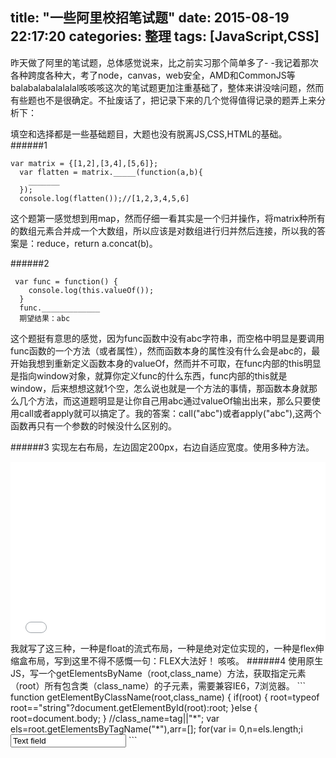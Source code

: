 title: "一些阿里校招笔试题"
date: 2015-08-19 22:17:20
categories: 整理
tags: [JavaScript,CSS]
---
昨天做了阿里的笔试题，总体感觉说来，比之前实习那个简单多了- -我记着那次各种跨度各种大，考了node，canvas，web安全，AMD和CommonJS等balabalabalalalal咳咳咳这次的笔试题更加注重基础了，整体来讲没啥问题，然而有些题也不是很确定。不扯废话了，把记录下来的几个觉得值得记录的题弄上来分析下：
<!--more-->
填空和选择都是一些基础题目，大题也没有脱离JS,CSS,HTML的基础。
######1
```
var matrix = {[1,2],[3,4],[5,6]};
  var flatten = matrix._____(function(a,b){
    _______
  });
  console.log(flatten());//[1,2,3,4,5,6]
```

这个题第一感觉想到用map，然而仔细一看其实是一个归并操作，将matrix种所有的数组元素合并成一个大数组，所以应该是对数组进行归并然后连接，所以我的答案是：reduce，return a.concat(b)。

######2
```
 var func = function() {
    console.log(this.valueOf());
  }
  func._____________
  期望结果：abc
```

这个题挺有意思的感觉，因为func函数中没有abc字符串，而空格中明显是要调用func函数的一个方法（或者属性），然而函数本身的属性没有什么会是abc的，最开始我想到重新定义函数本身的valueOf，然而并不可取，在func内部的this明显是指向window对象，就算你定义func的什么东西，func内部的this就是window，后来想想这就1个空，怎么说也就是一个方法的事情，那函数本身就那么几个方法，而这道题明显是让你自己用abc通过valueOf输出出来，那么只要使用call或者apply就可以搞定了。我的答案：call("abc")或者apply("abc"),这两个函数再只有一个参数的时候没什么区别的。

######3
实现左右布局，左边固定200px，右边自适应宽度。使用多种方法。
<iframe height='288' scrolling='no' src='//codepen.io/geniuspeng/embed/JdQKyy/?height=268&theme-id=15655&default-tab=result' frameborder='no' allowtransparency='true' allowfullscreen='true' style='width: 100%;'>See the Pen <a href='http://codepen.io/geniuspeng/pen/JdQKyy/'>左右布局</a> by Yunpeng Bai (<a href='http://codepen.io/geniuspeng'>@geniuspeng</a>) on <a href='http://codepen.io'>CodePen</a>.
</iframe>
我就写了这三种，一种是float的流式布局，一种是绝对定位实现的，一种是flex伸缩盒布局，写到这里不得不感慨一句：FLEX大法好！ 咳咳。
######4
使用原生JS，写一个getElementsByName（root,class_name）方法，获取指定元素（root）所有包含类（class_name）的子元素，需要兼容IE6，7浏览器。
```
 function getElementByClassName(root,class_name)
{
    if(root)
    {
        root=typeof root=="string"?document.getElementById(root):root;
    }else
    {
        root=document.body;
    }
    //class_name=tag||"*";
    var els=root.getElementsByTagName("*"),arr=[];
    for(var i= 0,n=els.length;i<n;i++)
    {
        for(var j= 0,k=els[i].className.split(" "),l= k.length;j<l;j++)
        {
            if(k[j] ==class_name)
            {
                arr.push(els[i]);
                break;
            }
        }
    }
    return arr;
}
```
######5
请用JavaScript实现一个输入框，可根据用户的输入，来实时像服务器请求，并给出搜索结果，主要功能点要求，要考虑一些性能优化。
```
<!DOCTYPE html>
<html>
<head>
    <script type="text/javascript">
        // Firefox, Google Chrome, Opera, Safari, Internet Explorer from version 9
        var timeout = null;
        function OnInput (event) {
            if(timeout) {
                clearTimeout(timeout);
                timeout = null;
                timeout = setTimeout(function(){
                    var xhr = createXMLHTTPRequest();
                    alert("send ajax");
                }, 200);
            } else {
                timeout = setTimeout(function(){
                    var xhr = createXMLHTTPRequest();
                    alert("send ajax");
                }, 200);
            }
        }
        // Internet Explorer
        function OnPropChanged (event) {
            if (event.propertyName.toLowerCase () == "value") {
                if(timeout) {
                    clearTimeout(timeout);
                    timeout = null;
                    timeout = setTimeout(function(){
                        var xhr = createXMLHTTPRequest();
                        alert("send ajax");
                    }, 200);
                } else {
                    timeout = setTimeout(function(){
                        var xhr = createXMLHTTPRequest();
                        alert("send ajax");
                    }, 200);
                }
            }
        }
        // XHR
        function createXMLHTTPRequest() {
            var xmlHttpRequest;
            if (window.XMLHttpRequest) {
                //针对FireFox，Mozillar，Opera，Safari，IE7，IE8
                xmlHttpRequest = new XMLHttpRequest();
                if (xmlHttpRequest.overrideMimeType) {
                    xmlHttpRequest.overrideMimeType("text/xml");
                }
            } else if (window.ActiveXObject) {
                var activexName = [ "MSXML2.XMLHTTP", "Microsoft.XMLHTTP" ];
                for ( var i = 0; i < activexName.length; i++) {
                    try {
                        xmlHttpRequest = new ActiveXObject(activexName[i]);
                        if(xmlHttpRequest){
                            break;
                        }
                    } catch (e) {
                    }
                }
            }
            return xmlHttpRequest;
        }
    </script>
</head>
<body>
<input type="text" oninput="OnInput (event)" onpropertychange="OnPropChanged (event)"
       value="Text field" />
</body>
</html>
```